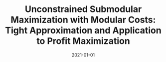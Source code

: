 ---
title: "Unconstrained Submodular Maximization with Modular Costs: Tight Approximation and Application to Profit Maximization"
date: 2021-01-01
publishDate: 2021-05-18T05:06:32.794162Z
authors: ["Tianyuan Jin", "Yu Yang", "Renchi Yang*", "Jieming Shi", "Keke Huang", "Xiaokui Xiao"]
publication_types: ["2"]
abstract: ""
featured: false
venue: "Proceedings of the VLDB Endowment (PVLDB)"
paperurl: "http://vldb.org/pvldb/vol14/p1756-jin.pdf"
doi: "10.14778/3467861.3467866"
---